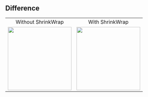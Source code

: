 ## Difference


<table>
  <tr>
    <td align="center">Without ShrinkWrap</td>
    <td align="center">With ShrinkWrap</td>
  </tr>
  <tr>
    <td align="center"><img src="examples/shrinkfalse.png" width=200></td>
    <td align="center"><img src="examples/shrinktrue.png" width=200></td>
    
  </tr>
</table>
